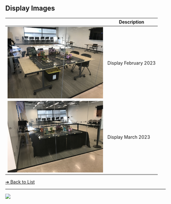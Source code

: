 <style>@import url("//readme.codeadam.ca/readme.css");</style>

## Display Images

|   | Description |
| - | - |
<img src="display/display-2023-02.jpeg" width="300"> | Display February 2023 | 
<img src="display/display-2023-03.jpeg" width="300"> | Display March 2023 | 


[&#10132; Back to List](/media/)

---

<a href="https://brickmmo.com">
<img src="https://brickmmo.com/images/brickmmo-logo-horizontal.jpg" width="100">
</a>
